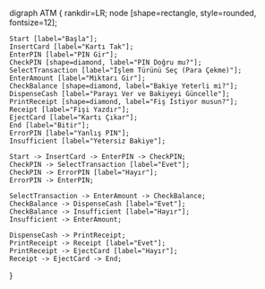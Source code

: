 digraph ATM {
    rankdir=LR;
    node [shape=rectangle, style=rounded, fontsize=12];

    Start [label="Başla"];
    InsertCard [label="Kartı Tak"];
    EnterPIN [label="PIN Gir"];
    CheckPIN [shape=diamond, label="PIN Doğru mu?"];
    SelectTransaction [label="İşlem Türünü Seç (Para Çekme)"];
    EnterAmount [label="Miktarı Gir"];
    CheckBalance [shape=diamond, label="Bakiye Yeterli mi?"];
    DispenseCash [label="Parayı Ver ve Bakiyeyi Güncelle"];
    PrintReceipt [shape=diamond, label="Fiş İstiyor musun?"];
    Receipt [label="Fişi Yazdır"];
    EjectCard [label="Kartı Çıkar"];
    End [label="Bitir"];
    ErrorPIN [label="Yanlış PIN"];
    Insufficient [label="Yetersiz Bakiye"];

    Start -> InsertCard -> EnterPIN -> CheckPIN;
    CheckPIN -> SelectTransaction [label="Evet"];
    CheckPIN -> ErrorPIN [label="Hayır"];
    ErrorPIN -> EnterPIN;

    SelectTransaction -> EnterAmount -> CheckBalance;
    CheckBalance -> DispenseCash [label="Evet"];
    CheckBalance -> Insufficient [label="Hayır"];
    Insufficient -> EnterAmount;

    DispenseCash -> PrintReceipt;
    PrintReceipt -> Receipt [label="Evet"];
    PrintReceipt -> EjectCard [label="Hayır"];
    Receipt -> EjectCard -> End;

}
